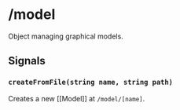# /model

Object managing graphical models.

## Signals
### `createFromFile(string name, string path)`
Creates a new [[Model]] at `/model/[name]`.